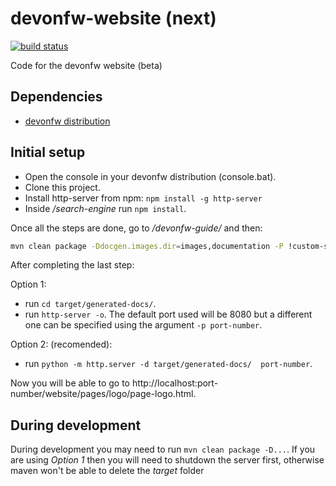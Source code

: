# devonfw-website (next)

[![build status](https://travis-ci.com/devonfw/ts-merger.svg?branch=master)](https://travis-ci.org/oasp/ts-merger)

Code for the devonfw website (beta)

## Dependencies

* [devonfw distribution](http://de-mucevolve02/files/devonfw/current/)

## Initial setup

* Open the console in your devonfw distribution (console.bat).
* Clone this project.
* Install http-server from npm: `npm install -g http-server`
* Inside _/search-engine_ run `npm install`.

Once all the steps are done, go to _/devonfw-guide/_ and then:

```bash
mvn clean package -Ddocgen.images.dir=images,documentation -P !custom-style,generate-html-doc
```

After completing the last step:

Option 1:

* run `cd target/generated-docs/`.
* run `http-server -o`. The default port used will be 8080 but a different one can be specified using the argument `-p port-number`.

Option 2: (recomended):

* run `python -m http.server -d target/generated-docs/  port-number`.


Now you will be able to go to http://localhost:port-number/website/pages/logo/page-logo.html.

## During development

During development you may need to run `mvn clean package -D...`. If you are using _Option 1_ then you will need to shutdown the server first, otherwise maven won't be able to delete the _target_ folder
